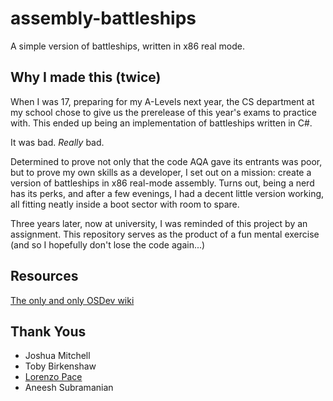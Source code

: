 # assembly-battleships
A simple version of battleships, written in x86 real mode.

## Why I made this (twice)
When I was 17, preparing for my A-Levels next year, the CS department at my school chose to give us the prerelease of this year's exams to practice with. This ended up being an implementation of battleships written in C#.

It was bad. *Really* bad.

Determined to prove not only that the code AQA gave its entrants was poor, but to prove my own skills as a developer, I set out on a mission: create a version of battleships in x86 real-mode assembly. Turns out, being a nerd has its perks, and after a few evenings, I had a decent little version working, all fitting neatly inside a boot sector with room to spare.

Three years later, now at university, I was reminded of this project by an assignment. This repository serves as the product of a fun mental exercise (and so I hopefully don't lose the code again...)

## Resources
[The only and only OSDev wiki](https://wiki.osdev.org/Real_Mode)

## Thank Yous
- Joshua Mitchell
- Toby Birkenshaw
- [Lorenzo Pace](https://mell-o-tron.github.io/)
- Aneesh Subramanian